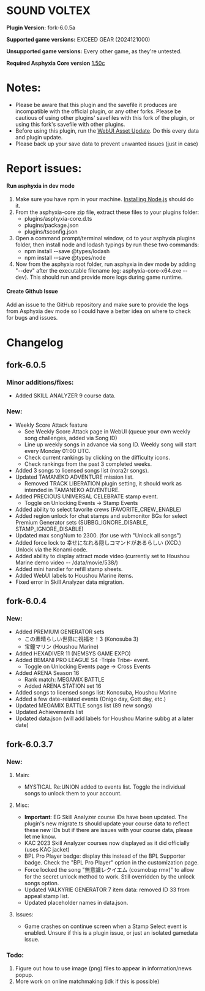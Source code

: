 # SOUND VOLTEX

**Plugin Version:** fork-6.0.5a

**Supported game versions:** EXCEED GEAR (2024121000)

**Unsupported game versions:** Every other game, as they're untested.

**Required Asphyxia Core version** [1.50c](https://github.com/asphyxia-core/asphyxia-core.github.io/releases/tag/v1.50)

**Notes:**
===========
- Please be aware that this plugin and the savefile it produces are incompatible with the official plugin, or any other forks. Please be cautious of using other plugins' savefiles with this fork of the plugin, or using this fork's savefile with other plugins.
- Before using this plugin, run the [WebUI Asset Update](/plugin/sdvx@asphyxia/update%20webui%20assets). Do this every data and plugin update.
- Please back up your save data to prevent unwanted issues (just in case)

**Report issues:**
===========

#### Run asphyxia in dev mode 
1. Make sure you have npm in your machine. [Installing Node.js](https://nodejs.org/en/download) should do it.
2. From the asphyxia-core zip file, extract these files to your plugins folder:
	- plugins/asphyxia-core.d.ts
	- plugins/package.json
	- plugins/tsconfig.json
3. Open a command prompt/terminal window, cd to your asphyxia plugins folder, then install node and lodash typings by run these two commands:
	- npm install --save @types/lodash
	- npm install --save @types/node
4. Now from the asphyxia root folder, run asphyxia in dev mode by adding "--dev" after the executable filename (eg: asphyxia-core-x64.exe --dev). This should run and provide more logs during game runtime.

#### Create Github Issue
Add an issue to the GitHub repository and make sure to provide the logs from Asphyxia dev mode so I could have a better idea on where to check for bugs and issues.

Changelog
===========
## fork-6.0.5

### Minor additions/fixes:
- Added SKILL ANALYZER 9 course data.

### New:
- Weekly Score Attack feature
	- See Weekly Score Attack page in WebUI (queue your own weekly song challenges, added via Song ID)
	- Line up weekly songs in advance via song ID. Weekly song will start every Monday 01:00 UTC.
	- Check current rankings by clicking on the difficulty icons.
	- Check rankings from the past 3 completed weeks.
- Added 3 songs to licensed songs list (nora2r songs).
- Updated TAMANEKO ADVENTURE mission list.
	- Removed TRACK LIBERATION plugin setting, it should work as intended in TAMANEKO ADVENTURE.
- Added PRECIOUS UNIVERSAL CELEBRATE stamp event.
	- Toggle on Unlocking Events -> Stamp Events
- Added ability to select favorite crews (FAVORITE\_CREW\_ENABLE)
- Added region unlock for chat stamps and submonitor BGs for select Premium Generator sets (SUBBG\_IGNORE\_DISABLE, STAMP\_IGNORE\_DISABLE)
- Updated max songNum to 2300. (for use with "Unlock all songs")
- Added force lock to 幸せになれる隠しコマンドがあるらしい (XCD.) Unlock via the Konami code.
- Added ability to display attract mode video (currently set to Houshou Marine demo video -- /data/movie/538/)
- Added mini handler for refill stamp sheets.
- Added WebUI labels to Houshou Marine items.
- Fixed error in Skill Analyzer data migration.


## fork-6.0.4

### New:
- Added PREMIUM GENERATOR sets
	- この素晴らしい世界に祝福を！3 (Konosuba 3)
	- 宝鐘マリン (Houshou Marine)
- Added HEXADIVER 11 (NEMSYS GAME EXPO)
- Added BEMANI PRO LEAGUE S4 -Triple Tribe- event.
	- Toggle on Unlocking Events page -> Cross Events
- Added ARENA Season 16
	- Rank match: MEGAMIX BATTLE
	- Added ARENA STATION set 16
- Added songs to licensed songs list: Konosuba, Houshou Marine
- Added a few date-related events (Onigo day, Gott day, etc.)
- Updated MEGAMIX BATTLE songs list (89 new songs)
- Updated Achievements list
- Updated data.json (will add labels for Houshou Marine subbg at a later date)


## fork-6.0.3.7

### New:

1. Main:
	- MYSTICAL Re:UNION added to events list. Toggle the individual songs to unlock them to your account.

2. Misc:
	- **Important**: EG Skill Analyzer course IDs have been updated. The plugin's new migrate.ts should update your course data to reflect these new IDs but if there are issues with your course data, please let me know. 
	- KAC 2023 Skill Analyzer courses now displayed as it did officially (uses KAC jacket)
	- BPL Pro Player badge: display this instead of the BPL Supporter badge. Check the "BPL Pro Player" option in the customization page.
	- Force locked the song "無意識レクイエム (cosmobsp rmx)" to allow for the secret unlock method to work. Still overridden by the unlock songs option.
	- Updated VALKYRIE GENERATOR 7 item data: removed ID 33 from appeal stamp list. 
	- Updated placeholder names in data.json.

3. Issues:
	- Game crashes on continue screen when a Stamp Select event is enabled. Unsure if this is a plugin issue, or just an isolated gamedata issue.


### Todo:

1. Figure out how to use image (png) files to appear in information/news popup.
2. More work on online matchmaking (idk if this is possible)
